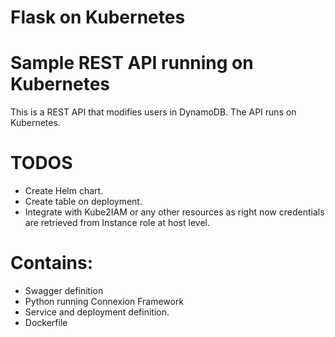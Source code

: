 Flask on Kubernetes
=======
# Sample REST API running on Kubernetes
This is a REST API that modifies users in DynamoDB. The API runs on Kubernetes.


# TODOS
- Create Helm chart.
- Create table on deployment.
- Integrate with Kube2IAM or any other resources as right now credentials are retrieved from Instance role at host level.

# Contains:
- Swagger definition
- Python running Connexion Framework
- Service and deployment definition.
- Dockerfile